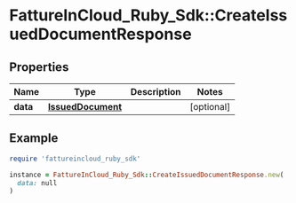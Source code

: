 # FattureInCloud_Ruby_Sdk::CreateIssuedDocumentResponse

## Properties

| Name | Type | Description | Notes |
| ---- | ---- | ----------- | ----- |
| **data** | [**IssuedDocument**](IssuedDocument.md) |  | [optional] |

## Example

```ruby
require 'fattureincloud_ruby_sdk'

instance = FattureInCloud_Ruby_Sdk::CreateIssuedDocumentResponse.new(
  data: null
)
```

